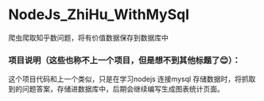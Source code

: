 # NodeJs_ZhiHu_WithMySql
爬虫爬取知乎数问题，将有价值数据保存到数据库中
### 项目说明（这些也称不上一个项目，但是想不到其他标题了:blush:）：<br/>
这个项目代码和上一个类似，只是在学习nodejs  连接mysql 存储数据时，将抓取到的问题答案，存储进数据库中，后期会继续编写生成图表统计页面。
